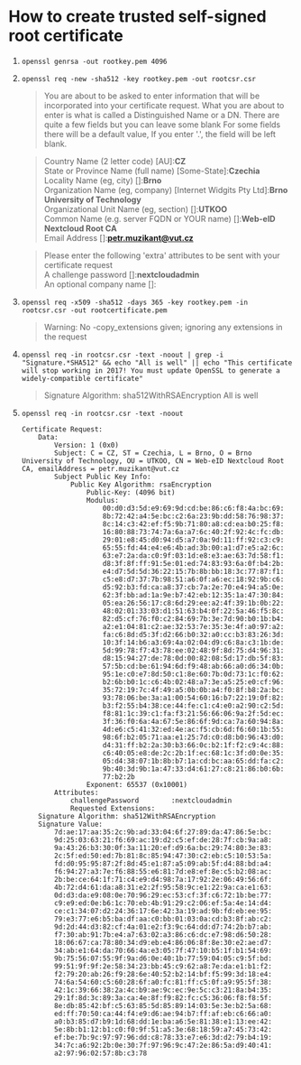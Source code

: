 # How to create trusted self-signed root certificate

1. `openssl genrsa -out rootkey.pem 4096`

1. `openssl req -new -sha512 -key rootkey.pem -out rootcsr.csr`

    > You are about to be asked to enter information that will be incorporated
    into your certificate request.
    What you are about to enter is what is called a Distinguished Name or a DN.
    There are quite a few fields but you can leave some blank
    For some fields there will be a default value,
    If you enter '.', the field will be left blank.

    > Country Name (2 letter code) [AU]:**CZ**\
    State or Province Name (full name) [Some-State]:**Czechia**\
    Locality Name (eg, city) []:**Brno**\
    Organization Name (eg, company) [Internet Widgits Pty Ltd]:**Brno University of Technology**\
    Organizational Unit Name (eg, section) []:**UTKOO**\
    Common Name (e.g. server FQDN or YOUR name) []:**Web-eID Nextcloud Root CA**\
    Email Address []:**petr.muzikant@vut.cz**

    > Please enter the following 'extra' attributes
    to be sent with your certificate request\
    A challenge password []:**nextcloudadmin**\
    An optional company name []:

1. `openssl req -x509 -sha512 -days 365 -key rootkey.pem -in rootcsr.csr -out rootcertificate.pem`
    > Warning: No -copy_extensions given; ignoring any extensions in the request

1. `openssl req -in rootcsr.csr -text -noout | grep -i "Signature.*SHA512" && echo "All is well" || echo "This certificate will stop working in 2017! You must update OpenSSL to generate a widely-compatible certificate"`

   > Signature Algorithm: sha512WithRSAEncryption
All is well

1. `openssl req -in rootcsr.csr -text -noout`
    ```
    Certificate Request:
        Data:
            Version: 1 (0x0)
            Subject: C = CZ, ST = Czechia, L = Brno, O = Brno University of Technology, OU = UTKOO, CN = Web-eID Nextcloud Root CA, emailAddress = petr.muzikant@vut.cz
            Subject Public Key Info:
                Public Key Algorithm: rsaEncryption
                    Public-Key: (4096 bit)
                    Modulus:
                        00:d0:d3:5d:e9:69:9d:cd:be:86:c6:f8:4a:bc:69:
                        8b:72:42:a4:5e:bc:c2:6a:23:9b:dd:58:76:98:37:
                        8c:14:c3:42:ef:f5:9b:71:80:a8:cd:ea:b0:25:f8:
                        16:80:88:73:74:7a:6a:a7:6c:40:2f:92:4c:fc:db:
                        29:01:e8:45:d0:94:d5:a7:0a:9d:11:ff:92:c3:c9:
                        65:55:fd:44:e4:e6:4b:ad:3b:00:a1:d7:e5:a2:6c:
                        63:e7:2a:da:c0:9f:03:1d:e8:e3:ae:63:7d:58:f1:
                        d8:3f:8f:ff:91:5e:01:ed:74:83:93:6a:0f:b4:2b:
                        e4:d7:5d:5d:36:22:15:7b:8b:bb:18:3c:77:87:f1:
                        c5:e8:d7:37:7b:98:51:a6:0f:a6:ec:18:92:9b:c6:
                        d5:92:b3:fd:ca:a8:37:cb:7a:2e:70:e4:94:a5:0e:
                        62:3f:bb:ad:1a:9e:b7:42:eb:12:35:1a:47:30:84:
                        05:ea:26:56:17:c8:6d:29:ee:a2:4f:39:1b:0b:22:
                        48:02:01:33:03:d1:51:63:b4:0f:22:5a:46:f5:8c:
                        82:d5:cf:76:f0:c2:84:69:7b:3e:7d:90:b0:1b:b4:
                        a2:e1:04:81:c2:ae:32:53:7e:35:3e:4f:a0:97:a2:
                        fa:c6:8d:d5:3f:d2:66:b0:32:a0:cc:b3:83:26:3d:
                        10:3f:14:b6:a3:69:4a:02:04:d9:c6:8a:c3:1b:de:
                        5d:99:78:f7:43:78:ee:02:48:9f:8d:75:d4:96:31:
                        d8:15:94:27:de:78:0d:00:82:08:5d:17:db:5f:83:
                        57:5b:cd:be:61:94:6d:f9:48:ab:66:a0:d6:34:0b:
                        95:1e:c0:e7:8d:50:c1:8e:60:7b:0d:73:1c:f0:62:
                        b2:6b:b0:1c:c6:4b:02:48:a7:3e:a5:25:e0:cf:96:
                        35:72:19:7c:4f:49:a5:0b:0b:a4:f0:8f:b8:2a:bc:
                        93:78:06:be:3a:a1:00:54:60:16:b7:22:19:0f:82:
                        b3:f2:55:b4:38:ce:44:fe:c1:c4:e0:a2:90:c2:5d:
                        f8:81:1c:39:c1:fa:f3:21:56:66:06:9a:2f:5d:ec:
                        3f:36:f0:6a:4a:67:5e:86:6f:9d:ca:7a:60:94:8a:
                        4d:e6:c5:41:32:ed:4e:ac:f5:cb:6d:f6:60:1b:55:
                        98:6f:b2:05:71:aa:e1:25:7d:c0:d8:b0:96:43:d0:
                        d4:31:ff:b2:2a:30:b3:66:0c:b2:1f:f2:c9:4c:88:
                        c6:40:05:e8:de:2c:2b:1f:ec:68:1c:3f:d0:0e:35:
                        05:d4:38:07:1b:8b:b7:1a:cd:bc:aa:65:dd:fa:c2:
                        9b:40:3d:9b:1a:47:33:d4:61:27:c8:21:86:b0:6b:
                        77:b2:2b
                    Exponent: 65537 (0x10001)
            Attributes:
                challengePassword        :nextcloudadmin
                Requested Extensions:
        Signature Algorithm: sha512WithRSAEncryption
        Signature Value:
            7d:ae:17:aa:35:2c:9b:ad:33:04:6f:27:89:da:47:86:5e:bc:
            9d:25:03:63:21:f6:69:ac:19:d2:c5:ef:de:28:7f:cb:9a:a8:
            9a:43:26:b3:30:0f:3a:11:20:ef:d9:6a:bc:29:74:80:3e:83:
            2c:5f:ed:50:ed:7b:81:8c:85:94:47:30:c2:eb:c5:10:53:5a:
            fd:d0:95:95:87:2f:8d:45:e1:87:a5:09:ab:5f:d4:88:bd:a4:
            f6:94:27:a3:7e:f6:88:55:e6:81:7d:e8:ef:8e:c5:b2:08:ac:
            2b:be:ce:64:1f:71:c4:e9:d4:98:7a:17:92:2e:06:49:56:6f:
            4b:72:d4:61:da:a8:31:e2:2f:95:58:9c:e1:22:9a:ca:e1:63:
            0d:d3:da:e9:08:0e:70:96:29:ec:53:cf:3f:c6:72:1b:be:77:
            c9:e9:ed:0e:b6:1c:70:eb:4b:91:29:c2:06:ef:5a:4e:14:d4:
            ce:c1:34:07:d2:24:36:17:6e:42:3a:19:ad:9b:fd:eb:ee:95:
            79:e3:77:e6:b5:ba:df:aa:c0:bb:01:03:0a:cd:b3:8f:ab:c2:
            9d:2d:44:d3:82:cf:4a:01:e2:f3:9c:64:dd:d7:74:2b:b7:ab:
            f7:30:ab:91:7b:e4:a7:63:02:a3:86:c6:dc:e7:98:d6:50:28:
            18:06:67:ca:78:80:34:d9:eb:e4:86:06:8f:8e:30:e2:ae:d7:
            34:ab:e1:64:da:70:66:4a:e3:05:7f:47:10:b5:1f:b1:54:69:
            9b:75:56:07:55:9f:9a:d6:0e:40:1b:77:59:04:05:c9:5f:bd:
            99:51:9f:9f:2e:58:34:23:bb:45:c9:62:a8:7e:da:e1:b1:f2:
            f2:79:20:ab:26:f9:28:6e:40:52:b2:14:bf:f5:99:3d:18:e4:
            74:6a:54:60:c5:60:28:6f:a0:fc:81:ff:c5:0f:a9:95:5f:38:
            42:1c:39:66:38:2a:4c:b9:ae:9c:ec:9e:5c:c3:21:8a:b4:35:
            29:1f:8d:3c:89:3a:ca:4e:8f:f9:82:fc:c5:36:06:f8:f8:5f:
            8e:db:85:42:bf:c5:63:85:5d:85:89:14:03:5e:3e:b2:5a:68:
            ed:ff:70:50:ca:44:f4:e9:d6:ae:94:b7:ff:af:eb:c6:66:a0:
            a0:b3:85:d7:b9:1d:68:dd:1e:ba:a6:5e:81:38:e1:13:ee:42:
            5e:8b:b1:12:b1:c0:f0:9f:51:a5:3e:68:18:59:a7:45:73:42:
            ef:be:7b:9c:97:97:96:dd:c8:78:33:e7:e6:3d:d2:79:b4:19:
            34:7c:a6:92:2b:0e:30:7f:97:96:9c:47:2e:86:5a:d9:40:41:
            a2:97:96:02:57:8b:c3:78
    ```